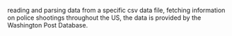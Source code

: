 reading and parsing data from a specific csv data file, 
fetching information on police shootings throughout the US, 
the data is provided by the Washington Post Database.